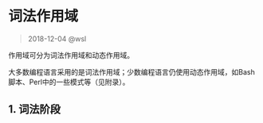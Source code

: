 # 词法作用域

> 2018-12-04 @wsl

作用域可分为词法作用域和动态作用域。

大多数编程语言采用的是词法作用域；少数编程语言仍使用动态作用域，如Bash脚本、Perl中的一些模式等（见附录）。

## 1. 词法阶段

